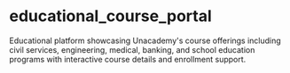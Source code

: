 # educational_course_portal
Educational platform showcasing Unacademy's course offerings including civil services, engineering, medical, banking, and school education programs with interactive course details and enrollment support.

